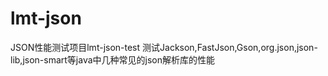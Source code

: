 # lmt-json
JSON性能测试项目lmt-json-test
测试Jackson,FastJson,Gson,org.json,json-lib,json-smart等java中几种常见的json解析库的性能
